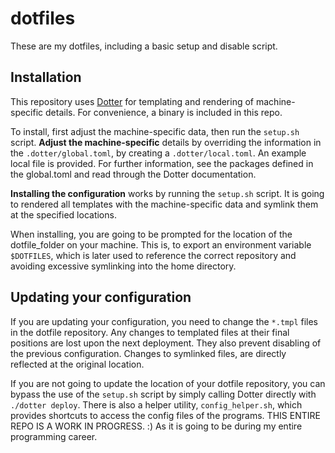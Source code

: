 # dotfiles
These are my dotfiles, including a basic setup and disable script.

## Installation
This repository uses [Dotter](https://github.com/SuperCuber/dotter) for templating and rendering of machine-specific details.
For convenience, a binary is included in this repo.

To install, first adjust the machine-specific data, then run the `setup.sh` script.
**Adjust the machine-specific** details by overriding the information in the `.dotter/global.toml`, by creating a `.dotter/local.toml`.
An example local file is provided. For further information, see the packages defined in the global.toml and read through the Dotter documentation.


**Installing the configuration** works by running the `setup.sh` script.
It is going to rendered all templates with the machine-specific data and symlink them at the specified locations.

When installing, you are going to be prompted for the location of the dotfile_folder on your machine.
This is, to export an environment variable `$DOTFILES`, which is later used to reference the correct repository and avoiding excessive symlinking into the home directory.

## Updating your configuration
If you are updating your configuration, you need to change the `*.tmpl` files in the dotfile repository.
Any changes to templated files at their final positions are lost upon the next deployment.
They also prevent disabling of the previous configuration.
Changes to symlinked files, are directly reflected at the original location.


If you are not going to update the location of your dotfile repository, you can bypass the use of the `setup.sh` script by simply calling Dotter directly with `./dotter deploy`.
There is also a helper utility, `config_helper.sh`, which provides shortcuts to access the config files of the programs.
THIS ENTIRE REPO IS A WORK IN PROGRESS. :)
As it is going to be during my entire programming career.
